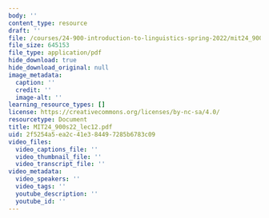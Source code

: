 ```yaml
---
body: ''
content_type: resource
draft: ''
file: /courses/24-900-introduction-to-linguistics-spring-2022/mit24_900s22_lec12.pdf
file_size: 645153
file_type: application/pdf
hide_download: true
hide_download_original: null
image_metadata:
  caption: ''
  credit: ''
  image-alt: ''
learning_resource_types: []
license: https://creativecommons.org/licenses/by-nc-sa/4.0/
resourcetype: Document
title: MIT24_900s22_lec12.pdf
uid: 2f5254a5-ea2c-41e3-8449-7285b6783c09
video_files:
  video_captions_file: ''
  video_thumbnail_file: ''
  video_transcript_file: ''
video_metadata:
  video_speakers: ''
  video_tags: ''
  youtube_description: ''
  youtube_id: ''
---
```


